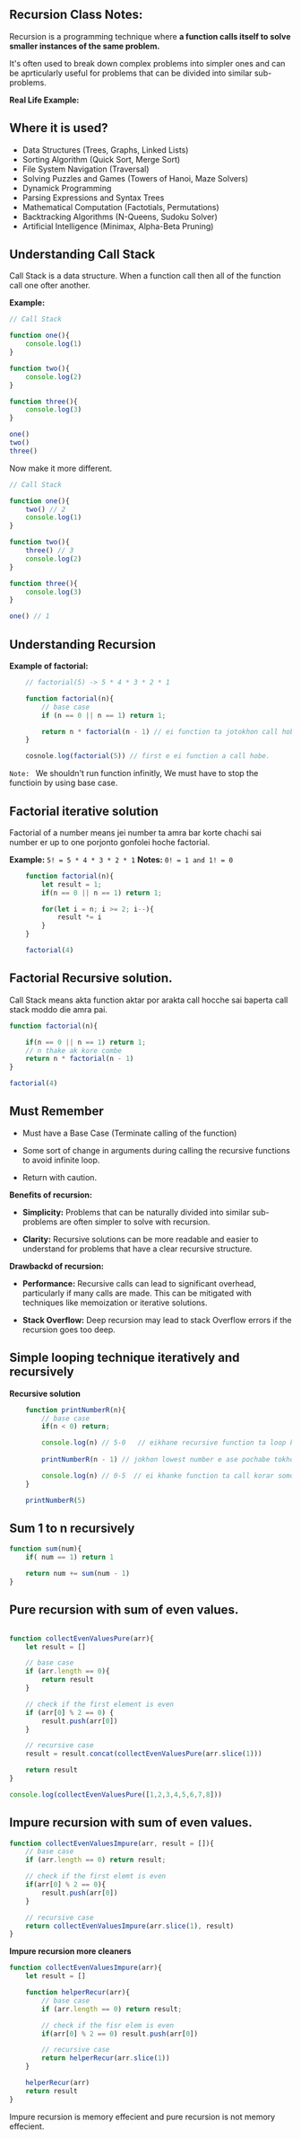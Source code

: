 ## Recursion Class Notes: 


Recursion is a programming technique where **a function calls itself to solve smaller instances of the same problem.**

It's often used to break down complex problems into simpler ones and can be aprticularly useful for problems that can be divided into similar sub-problems.



**Real Life Example:**

## Where it is used?
- Data Structures (Trees, Graphs, Linked Lists)
- Sorting Algorithm (Quick Sort, Merge Sort)
- File System Navigation (Traversal)
- Solving Puzzles and Games (Towers of Hanoi, Maze Solvers)
- Dynamick Programming 
- Parsing Expressions and Syntax Trees 
- Mathematical Computation (Factotials, Permutations)
- Backtracking Algorithms (N-Queens, Sudoku Solver)
- Artificial Intelligence (Minimax, Alpha-Beta Pruning)


## Understanding Call Stack 

Call Stack is a data structure. When a function call then all of the function call one ofter another.


**Example:**
```js
// Call Stack 

function one(){
    console.log(1)
}

function two(){
    console.log(2)
}

function three(){
    console.log(3)
}

one()
two()
three()
```

Now make it more different.

```js
// Call Stack 

function one(){
    two() // 2
    console.log(1)
}

function two(){
    three() // 3
    console.log(2)
}

function three(){
    console.log(3)
}

one() // 1
```

## Understanding Recursion

**Example of factorial:**

```js 
    // factorial(5) -> 5 * 4 * 3 * 2 * 1

    function factorial(n){
        // base case
        if (n == 0 || n == 1) return 1;

        return n * factorial(n - 1) // ei function ta jotokhon call hobe totokhon parent function run hobe
    }

    cosnole.log(factorial(5)) // first e ei function a call hobe.
```

`Note: ` We shouldn't run function infinitly, We must have to stop the functioin by using base case. 


## Factorial iterative solution

Factorial of a number means jei number ta amra bar korte chachi sai number er up to one porjonto gonfolei hoche factorial. 

**Example:** `5! = 5 * 4 * 3 * 2 * 1`
**Notes:** `0! = 1 and 1! = 0`

```js 
    function factorial(n){
        let result = 1;
        if(n == 0 || n == 1) return 1;

        for(let i = n; i >= 2; i--){
            result *= i
        }
    }

    factorial(4)
```


## Factorial Recursive solution. 

Call Stack means akta function aktar por arakta call hocche sai baperta call stack moddo die amra pai. 

```js 
function factorial(n){

    if(n == 0 || n == 1) return 1;
    // n thake ak kore combe
    return n * factorial(n - 1)
}

factorial(4)
```

<!-- Let's explain how call stack working

    fact(4)
        4 * fact(3)
            3 * fact(2)  
                2 * fact(1)



    fact(4)
        4 * fact(3) (4 * 6) == 24 our final result will be 24 return 24
            3 * fact(2)  (3 * 2) == 6 now return 6
                2 * fact(1) return 2

recursion own't count instantly at first it will perform its iteration up to lower number then it will return and multiply the value lower to upper number. And in recursion we must have to check edge case. 


call Stack.

fact(1)
fact(2)
fact(3)
fact(4)
-->


## Must Remember

- Must have a Base Case (Terminate calling of the function)

- Some sort of change in arguments during calling the recursive functions to avoid infinite loop.

- Return with caution. 


**Benefits of recursion:**
- **Simplicity:** Problems that can be naturally divided into similar sub-problems are often simpler to solve with recursion.

- **Clarity:** Recursive solutions can be more readable and easier to understand for problems that have a clear recursive structure.


**Drawbackd of recursion:**

- **Performance:** Recursive calls can lead to significant overhead, particularly if many calls are made. This can be mitigated with techniques like memoization or iterative solutions.

- **Stack Overflow:** Deep recursion may lead to stack Overflow errors if the recursion goes too deep. 


## Simple looping technique iteratively and recursively

**Recursive solution**
```js 
    function printNumberR(n){
        // base case
        if(n < 0) return;

        console.log(n) // 5-0   // eikhane recursive function ta loop korche up to lowest.
       
        printNumberR(n - 1) // jokhon lowest number e ase pochabe tokhon call stack ta call hote thakbe.

        console.log(n) // 0-5  // ei khanke function ta call korar somoy sobar seser thake call korche 0,1,2,3,4,5
    }

    printNumberR(5)
```

## Sum 1 to n recursively

```js 
function sum(num){
    if( num == 1) return 1

    return num += sum(num - 1)
}
```


## Pure recursion with sum of even values. 

```js 

function collectEvenValuesPure(arr){
    let result = []

    // base case
    if (arr.length == 0){
        return result
    }

    // check if the first element is even
    if (arr[0] % 2 == 0) {
        result.push(arr[0])
    }

    // recursive case 
    result = result.concat(collectEvenValuesPure(arr.slice(1)))

    return result 
}

console.log(collectEvenValuesPure([1,2,3,4,5,6,7,8]))
```


## Impure recursion with sum of even values. 

```js 
function collectEvenValuesImpure(arr, result = []){
    // base case
    if (arr.length == 0) return result;

    // check if the first elemt is even
    if(arr[0] % 2 == 0){
        result.push(arr[0])
    }

    // recursive case
    return collectEvenValuesImpure(arr.slice(1), result)
}   
```

**Impure recursion more cleaners**

```js 
function collectEvenValuesImpure(arr){
    let result = []

    function helperRecur(arr){
        // base case
        if (arr.length == 0) return result;

        // check if the fisr elem is even
        if(arr[0] % 2 == 0) result.push(arr[0])

        // recursive case
        return helperRecur(arr.slice(1))
    }

    helperRecur(arr)
    return result
}

```
Impure recursion is memory effecient and pure recursion is not memory effecient.
